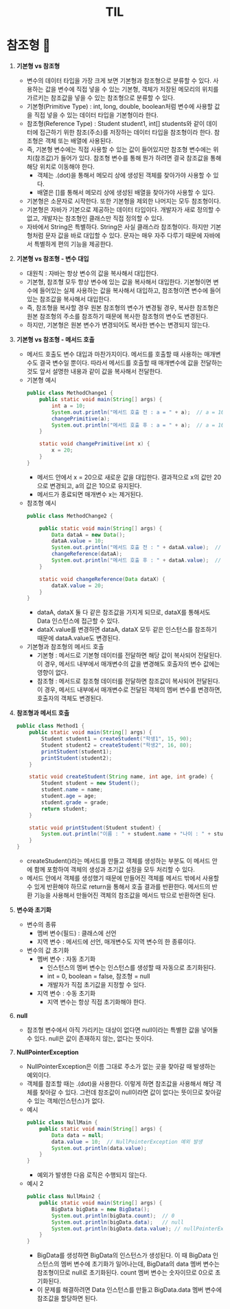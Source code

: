 # <center>TIL<center>

# 참조형 :memo:

1. **기본형 vs 참조형**
    - 변수의 데이터 타입을 가장 크게 보면 기본형과 참조형으로 분류할 수 있다. 사용하는 값을 변수에 직접 넣을 수 있는 기본형, 객체가 저장된 메모리의 위치를 가르키는 참조값을 넣을 수 있는 참조형으로 분류할 수 있다.
    - 기본형(Primitive Type) : int, long, double, boolean처럼 변수에 사용할 값을 직접 넣을 수 있는 데이터 타입을 기본형이라 한다.
    - 참조형(Reference Type) : Student student1, int[] students와 같이 데이터에 접근하기 위한 참조(주소)를 저장하는 데이터 타입을 참조형이라 한다. 참조형은 객체 또는 배열에 사용된다.
    - 즉, 기본형 변수에는 직접 사용할 수 있는 값이 들어있지만 참조형 변수에는 위치(참조값)가 들어가 있다. 참조형 변수를 통해 뭔가 하려면 결국 참조값을 통해 해당 위치로 이동해야 한다.
        - 객체는 .(dot)을 통해서 메모리 상에 생성된 객체를 찾아가야 사용할 수 있다.
        - 배열은 []를 통해서 메모리 상에 생성된 배열을 찾아가야 사용할 수 있다.
    - 기본형은 소문자로 시작한다. 또한 기본형을 제외한 나머지는 모두 참조형이다.
    - 기본형은 자바가 기본으로 제공하는 데이터 타입이다. 개발자가 새로 정의할 수 없고, 개발자는 참조형인 클래스만 직접 정의할 수 있다.
    - 자바에서 String은 특별하다. String은 사실 클래스라 참조형이다. 하지만 기본형처럼 문자 값을 바로 대입할 수 있다. 문자는 매우 자주 다루기 때문에 자바에서 특별하게 편의 기능을 제공한다.

2. **기본형 vs 참조형 - 변수 대입**
    - 대원칙 : 자바는 항상 변수의 값을 복사해서 대입한다.
    - 기본형, 참조형 모두 항상 변수에 있는 값을 복사해서 대입한다. 기본형이면 변수에 들어있는 실제 사용하는 값을 복사해서 대입하고, 참조형이면 변수에 들어있는 참조값을 복사해서 대입한다.
    - 즉, 참조형을 복사할 경우 원본 참조형의 변수가 변경될 경우, 복사한 참조형은 원본 참조형의 주소를 참조하기 때문에 복사한 참조형의 변수도 변경된다.
    - 하지만, 기본형은 원본 변수가 변경되어도 복사한 변수는 변경되지 않는다.

3. **기본형 vs 참조형 - 메서드 호출**
    - 메서드 호출도 변수 대입과 마찬가지이다. 메서드를 호출할 때 사용하는 매개변수도 결국 변수일 뿐이다. 따라서 메서드를 호출할 때 매개변수에 값을 전달하는 것도 앞서 설명한 내용과 같이 값을 복사해서 전달한다.
    - 기본형 예시
        ```java
        public class MethodChange1 {
            public static void main(String[] args) {
                int a = 10;
                System.out.println("메서드 호출 전 : a = " + a);  // a = 10
                changePrimitive(a);
                System.out.println("메서드 호출 후 : a = " + a);  // a = 10
            }

            static void changePrimitive(int x) {
                x = 20;
            }
        }
        ```
        - 메서드 안에서 x = 20으로 새로운 값을 대입한다. 결과적으로 x의 값만 20으로 변경되고, a의 값은 10으로 유지된다.
        - 메서드가 종료되면 매개변수 x는 제거된다.
    - 참조형 예시
        ```java
        public class MethodChange2 {

            public static void main(String[] args) {
                Data dataA = new Data();
                dataA.value = 10;
                System.out.println("메서드 호출 전 : " + dataA.value);  // 10
                changeReference(dataA);
                System.out.println("메서드 호출 후 : " + dataA.value);  // 20
            }

            static void changeReference(Data dataX) {
                dataX.value = 20;
            }
        }
        ```
        - dataA, dataX 둘 다 같은 참조값을 가지게 되므로, dataX를 통해서도 Data 인스턴스에 접근할 수 있다.
        - dataX.value를 변경하면 dataA, dataX 모두 같은 인스턴스를 참조하기 때문에 dataA.value도 변경된다.
    - 기본형과 참조형의 메서드 호출
        - 기본형 : 메서드로 기본형 데이터를 전달하면 해당 값이 복사되어 전달된다. 이 경우, 메서드 내부에서 매개변수의 값을 변경해도 호출자의 변수 값에는 영향이 없다.
        - 참조형 : 메서드로 참조형 데이터를 전달하면 참조값이 복사되어 전달된다. 이 경우, 메서드 내부에서 매개변수로 전달된 객체의 멤버 변수를 변경하면, 호출자의 객체도 변경된다.

4. **참조형과 메서드 호출**
    ```java
    public class Method1 {
        public static void main(String[] args) {
            Student student1 = createStudent("학생1", 15, 90);
            Student student2 = createStudent("학생2", 16, 80);
            printStudent(student1);
            printStudent(student2);
        }

        static void createStudent(String name, int age, int grade) {
            Student student = new Student();
            student.name = name;
            student.age = age;
            student.grade = grade;
            return student;
        }

        static void printStudent(Student student) {
            System.out.println("이름 : " + student.name + "나이 : " + student.age + "등급 : " + student.grade);
        }
    }
    ```
    - createStudent()라는 메서드를 만들고 객체를 생성하는 부분도 이 메서드 안에 함께 포함하여 객체의 생성과 초기값 설정을 모두 처리할 수 있다.
    - 메서드 안에서 객체를 생성했기 때문에 만들어진 객체를 메서드 밖에서 사용할 수 있게 반환해야 하므로 return을 통해서 호출 결과를 반환한다. 메서드의 반환 기능을 사용해서 만들어진 객체의 참조값을 메서드 밖으로 반환하면 된다.

5. **변수와 초기화**
    - 변수의 종류
        - 멤버 변수(필드) : 클래스에 선언
        - 지역 변수 : 메서드에 선언, 매개변수도 지역 변수의 한 종류이다.
    - 변수의 값 초기화
        - 멤버 변수 : 자동 초기화
            - 인스턴스의 멤버 변수는 인스턴스를 생성할 때 자동으로 초기화된다.
            - int = 0, boolean = false, 참조형 = null
            - 개발자가 직접 초기값을 지정할 수 있다.
        - 지역 변수 : 수동 초기화
            - 지역 변수는 항상 직접 초기화해야 한다.

6. **null**
    - 참조형 변수에서 아직 가리키는 대상이 없다면 null이라는 특별한 값을 넣어둘 수 있다. null은 값이 존재하지 않는, 없다는 뜻이다.

7. **NullPointerException**
    - NullPointerException은 이름 그대로 주소가 없는 곳을 찾아갈 때 발생하는 예외이다.
    - 객체를 참조할 때는 .(dot)을 사용한다. 이렇게 하면 참조값을 사용해서 해당 객체를 찾아갈 수 있다. 그런데 참조값이 null이라면 값이 없다는 뜻이므로 찾아갈 수 있는 객체(인스턴스)가 없다.
    - 예시
        ```java
        public class NullMain {
            public static void main(String[] args) {
                Data data = null;
                data.value = 10;  // NullPointerException 예외 발생
                System.out.println(data.value);
            }
        }
        ```
        - 예외가 발생한 다음 로직은 수행되지 않는다.
    - 예시 2
        ```java
        public class NullMain2 {
            public static void main(String[] args) {
                BigData bigData = new BigData();
                System.out.println(bigData.count);  // 0
                System.out.println(bigData.data);   // null
                System.out.println(bigData.data.value); // nullPointerException
            }
        }
        ```
        - BigData를 생성하면 BigData의 인스턴스가 생성된다. 이 때 BigData 인스턴스의 멤버 변수에 초기화가 일어나는데, BigData의 data 멤버 변수는 참조형이므로 null로 초기화된다. count 멤버 변수는 숫자이므로 0으로 초기화된다.
        - 이 문제를 해결하려면 Data 인스턴스를 만들고 BigData.data 멤버 변수에 참조값을 할당하면 된다.